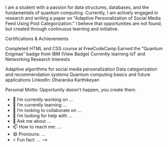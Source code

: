 I am a student with a passion for data structures, databases, and the fundamentals of quantum computing. Currently, I am actively engaged in research and writing a paper on "Adaptive Personalization of Social Media Feed Using Post Categorization." I believe that opportunities are not found, but created through continuous learning and initiative.

Certifications & Achievements

Completed HTML and CSS course at FreeCodeCamp
Earned the “Quantum Enigmas” badge from IBM (View Badge)
Currently learning IoT and Networking
Research Interests

Adaptive algorithms for social media personalization
Data categorization and recommendation systems
Quantum computing basics and future applications
LinkedIn: Dharanika Karthikeyan

Personal Motto:
Opportunity doesn’t happen, you create them.



- 🔭 I’m currently working on ...
- 🌱 I’m currently learning ...
- 👯 I’m looking to collaborate on ...
- 🤔 I’m looking for help with ...
- 💬 Ask me about ...
- 📫 How to reach me: ...
- 😄 Pronouns: ...
- ⚡ Fun fact: ...
-->
